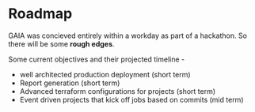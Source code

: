 # Roadmap

GAIA was concieved entirely within a workday as part of a hackathon. So there will be some **rough edges**. 

Some current objectives and their projected timeline - 

- well architected production deployment (short term)
- Report generation (short term)
- Advanced terraform configurations for projects (short term)
- Event driven projects that kick off jobs based on commits (mid term)